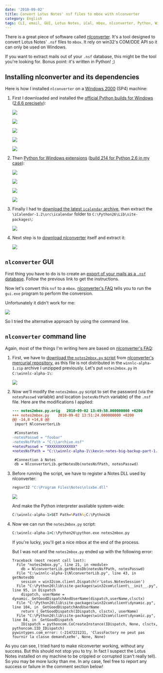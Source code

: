 ```yaml
---
date: '2010-09-02'
title: Convert Lotus Notes' nsf files to mbox with nlconverter
category: English
tags: CLI, email, GUI, Lotus Notes, iCal, mbox, nlconverter, Python, Windows, Windows 2000, Mercurial
---
```


There is a great piece of software called [nlconverter](https://code.google.com/p/nlconverter/). It's a tool designed to convert Lotus Notes' `.nsf` files to `mbox`. It rely on win32's COM/DDE API so it can only be used on Windows.

If you want to extract mails out of your `.nsf` database, this might be the tool you're looking for. Bonus point: it's written in Python! ;)

## Installing nlconverter and its dependencies

Here is how I installed `nlconverter` on a [Windows 2000](https://amzn.com/B0006HMWO4/?tag=kevideld-20) (SP4) machine:

1. First I downloaded and installed the [official Python builds for Windows](https://www.python.org/download/releases/) ([2.6.6 precisely](https://www.python.org/ftp/python/2.6.6/python-2.6.6.msi)):

   ![]({attach}001-python-266-install-on-windows-2000.png)

   ![]({attach}002-python-266-install-on-windows-2000.png)

   ![]({attach}003-python-266-install-on-windows-2000.png)

   ![]({attach}004-python-266-install-on-windows-2000.png)

   ![]({attach}005-python-266-install-on-windows-2000.png)

1. Then [Python for Windows extensions](https://sourceforge.net/projects/pywin32/) ([build 214 for Python 2.6 in my case](https://sourceforge.net/projects/pywin32/files/pywin32/Build%20214/pywin32-214.win32-py2.6.exe/download)):

   ![]({attach}001-pywin32-214-install-on-windows-2000.png)

   ![]({attach}002-pywin32-214-install-on-windows-2000.png)

   ![]({attach}003-pywin32-214-install-on-windows-2000.png)

   ![]({attach}004-pywin32-214-install-on-windows-2000.png)

1. Finally I had to [download the latest `icalendar` archive](https://pypi.python.org/pypi/icalendar), then extract the `\iCalendar-1.2\src\icalendar` folder to `C:\Python26\Lib\site-packages\`:

   ![]({attach}extract-icalendar-python-package-on-windows.png)

1. Next step is to [download nlconverter](https://code.google.com/p/nlconverter/downloads) itself and extract it:

   ![]({attach}nlconverter-install-on-windows.png)

## `nlconverter` GUI

First thing you have to do is to create an [export of your mails as a `.nsf` database]({filename}/2010/how-to-export-backup-lotus-notes-mails.md). Follow the previous link to get the instructions.

Now let's convert this `nsf` to a `mbox`. [nlconverter's FAQ](https://code.google.com/p/nlconverter/wiki/Faq) tells you to run the `gui.exe` program to perform the conversion.

Unfortunately it didn't work for me:

![]({attach}nlconverter-gui-fail.png)

So I tried the alternative approach by using the command line.

## `nlconverter` command line

Again, most of the things I'm writing here are based on [nlconverter's FAQ](https://code.google.com/p/nlconverter/wiki/Faq):

1. First, we have to [download the `notes2mbox.py` script](https://nlconverter.googlecode.com/hg/notes2mbox.py) from [nlconverter's mercurial repository](https://code.google.com/p/nlconverter/source/browse/), as this file is not distributed in the `winnlc-alpha-1.zip` archive I unzipped previously. Let's put `notes2mbox.py` in `C:\winnlc-alpha-1\`:

   ![]({attach}download-notes2mbox-python-script.png)

1. Now we'll modify the `notes2mbox.py` script to set the password (via the `notesPasswd` variable) and location (`notesNsfPath` variable) of the `.nsf` file. Here are the modifications I applied:

   ```diff
   --- notes2mbox.py.orig	2010-09-02 13:49:58.000000000 +0200
   +++ notes2mbox.py	2010-09-02 13:51:24.000000000 +0200
   @@ -14,8 +14,8 @@
    import NlconverterLib

    #Constantes
   -notesPasswd = "foobar"
   -notesNsfPath = "C:\\archive.nsf"
   +notesPasswd = "XXXXXXXXXXXXX"
   +notesNsfPath = "C:\\winnlc-alpha-1\\kevin-notes-big-backup-part-1.nsf"

    #Connection à Notes
    db = NlconverterLib.getNotesDb(notesNsfPath, notesPasswd)
   ```

1. Before running the script, we have to register a Notes DLL used by nlconverter:

   ```bat
   regsvr32 "C:\Program Files\Notes\nlsxbe.dll"
   ```

   ![]({attach}notes-nlsxbe-dll-registered1.png)

   And make the Python interpreter available system-wide:

   ```bat
   C:\winnlc-alpha-1>SET Path=%Path%;C:\Python26
   ```

1. Now we can run the `notes2mbox.py` script:

   ```bat
   C:\winnlc-alpha-1>C:\Python26\python.exe notes2mbox.py
   ```

   If you're lucky, you'll get a nice mbox at the end of the process.

   But I was not and the `notes2mbox.py` ended up with the following error:

   ```pytb
   Traceback (most recent call last):
     File "notes2mbox.py", line 21, in <module>
       db = NlconverterLib.getNotesDb(notesNsfPath, notesPasswd)
     File "C:\winnlc-alpha-1\NlconverterLib.py", line 43, in getNotesDb
       session = win32com.client.Dispatch(r'Lotus.NotesSession')
     File "C:\Python26\lib\site-packages\win32com\client\__init__.py", line 95, in Dispatch
       dispatch, userName = dynamic._GetGoodDispatchAndUserName(dispatch,userName,clsctx)
     File "C:\Python26\lib\site-packages\win32com\client\dynamic.py", line 104, in _GetGoodDispatchAndUserName
       return (_GetGoodDispatch(IDispatch, clsctx), userName)
     File "C:\Python26\lib\site-packages\win32com\client\dynamic.py", line 84, in _GetGoodDispatch
       IDispatch = pythoncom.CoCreateInstance(IDispatch, None, clsctx, pythoncom.IID_IDispatch)
   pywintypes.com_error: (-2147221231, 'ClassFactory ne peut pas fournir la classe demand\xe9e', None, None)
   ```

As you can see, I tried hard to make nlconverter working, without any success. But this should not stop you to try. In fact I suspect the Lotus Notes installed on my machine to be crippled or corrupted (can't really tell). So you may be more lucky than me. In any case, feel free to report any success or failure in the comment section below!
